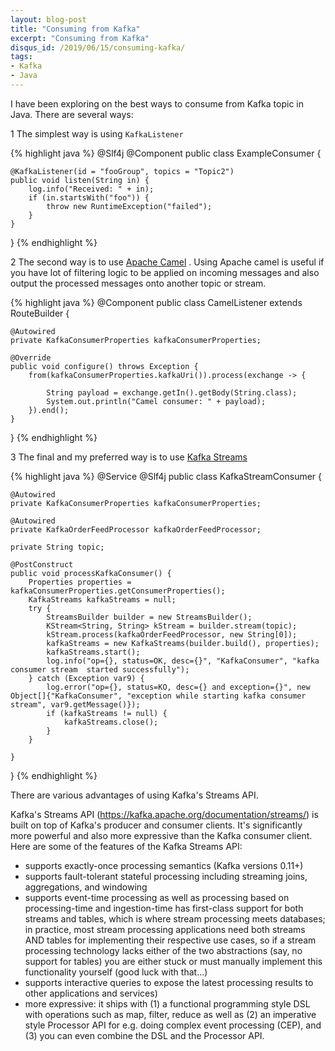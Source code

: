 ```yaml
---
layout: blog-post
title: "Consuming from Kafka"
excerpt: "Consuming from Kafka"
disqus_id: /2019/06/15/consuming-kafka/
tags:
- Kafka
- Java
---
```


I have been exploring on the best ways to consume from Kafka topic in Java. There are several ways:

1 The simplest way is using `KafkaListener`

{% highlight java %}
@Slf4j
@Component
public class ExampleConsumer {

    @KafkaListener(id = "fooGroup", topics = "Topic2")
    public void listen(String in) {
        log.info("Received: " + in);
        if (in.startsWith("foo")) {
            throw new RuntimeException("failed");
        }
    }
}
{% endhighlight %}

2 The second way is to use [Apache Camel](https://camel.apache.org/) . Using Apache camel is useful if you have lot of filtering logic to be applied on incoming messages and also output the processed messages onto another topic or stream.

{% highlight java %}
@Component
public class CamelListener extends RouteBuilder {

    @Autowired
    private KafkaConsumerProperties kafkaConsumerProperties;

    @Override
    public void configure() throws Exception {
        from(kafkaConsumerProperties.kafkaUri()).process(exchange -> {

            String payload = exchange.getIn().getBody(String.class);
            System.out.println("Camel consumer: " + payload);
        }).end();
    }
}
{% endhighlight %}

3 The final and my preferred way is to use [Kafka Streams](https://kafka.apache.org/documentation/streams/)

{% highlight java %}
@Service
@Slf4j
public class KafkaStreamConsumer {

    @Autowired
    private KafkaConsumerProperties kafkaConsumerProperties;

    @Autowired
    private KafkaOrderFeedProcessor kafkaOrderFeedProcessor;

    private String topic;

    @PostConstruct
    public void processKafkaConsumer() {
        Properties properties = kafkaConsumerProperties.getConsumerProperties();
        KafkaStreams kafkaStreams = null;
        try {
            StreamsBuilder builder = new StreamsBuilder();
            KStream<String, String> kStream = builder.stream(topic);
            kStream.process(kafkaOrderFeedProcessor, new String[0]);
            kafkaStreams = new KafkaStreams(builder.build(), properties);
            kafkaStreams.start();
            log.info("op={}, status=OK, desc={}", "KafkaConsumer", "kafka consumer stream  started successfully");
        } catch (Exception var9) {
            log.error("op={}, status=KO, desc={} and exception={}", new Object[]{"KafkaConsumer", "exception while starting kafka consumer stream", var9.getMessage()});
            if (kafkaStreams != null) {
                kafkaStreams.close();
            }
        }

    }
}
{% endhighlight %}

There are various advantages of using Kafka's Streams API.

Kafka's Streams API (https://kafka.apache.org/documentation/streams/) is built on top of Kafka's producer and consumer clients. It's significantly more powerful and also more expressive than the Kafka consumer client. Here are some of the features of the Kafka Streams API:

* supports exactly-once processing semantics (Kafka versions 0.11+)
* supports fault-tolerant stateful processing including streaming joins, aggregations, and windowing
* supports event-time processing as well as processing based on processing-time and ingestion-time
has first-class support for both streams and tables, which is where stream processing meets databases; in practice, most stream processing applications need both streams AND tables for implementing their respective use cases, so if a stream processing technology lacks either of the two abstractions (say, no support for tables) you are either stuck or must manually implement this functionality yourself (good luck with that...)
* supports interactive queries to expose the latest processing results to other applications and services)
* more expressive: it ships with (1) a functional programming style DSL with operations such as map, filter, reduce as well as (2) an imperative style Processor API for e.g. doing complex event processing (CEP), and (3) you can even combine the DSL and the Processor API.
